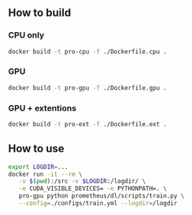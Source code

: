 ## How to build


### CPU only

```bash
docker build -t pro-cpu -f ./Dockerfile.cpu .
```

### GPU

```bash
docker build -t pro-gpu -f ./Dockerfile.gpu .
```


### GPU + extentions

```bash
docker build -t pro-ext -f ./Dockerfile.ext .
```


## How to use

```bash
export LOGDIR=...
docker run -it --rm \
   -v $(pwd):/src -v $LOGDIR:/logdir/ \
   -e CUDA_VISIBLE_DEVICES= -e PYTHONPATH=. \
   pro-gpu python prometheus/dl/scripts/train.py \
   --config=./configs/train.yml --logdir=/logdir
```
